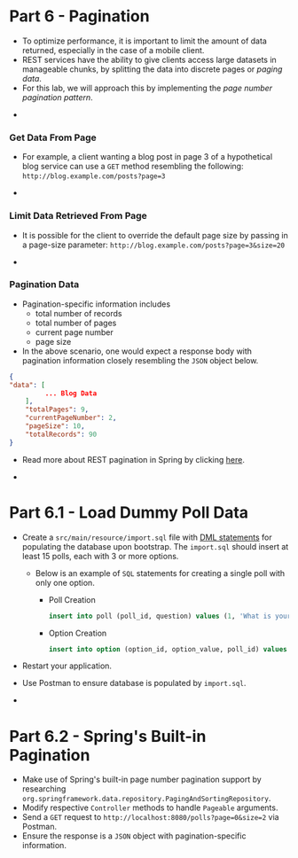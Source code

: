 # Part 6 - Pagination
* To optimize performance, it is important to limit the amount of data returned, especially in the case of a mobile client.
* REST services have the ability to give clients access large datasets in manageable chunks, by splitting the data into discrete pages or _paging data_. 
* For this lab, we will approach this by implementing the _page number pagination pattern_.

-
### Get Data From Page 
* For example, a client wanting a blog post in page 3 of a hypothetical blog service can use a `GET` method resembling the following:
`http://blog.example.com/posts?page=3`

-
### Limit Data Retrieved From Page
* It is possible for the client to override the default page size by passing in a page-size parameter:
`http://blog.example.com/posts?page=3&size=20`

-
### Pagination Data
* Pagination-specific information includes
	* total number of records
	* total number of pages
	* current page number
	* page size
* In the above scenario, one would expect a response body with pagination information closely resembling the `JSON` object below.

```JSON
{
"data": [
         ... Blog Data
    ],
    "totalPages": 9,
    "currentPageNumber": 2,
    "pageSize": 10,
    "totalRecords": 90
}
```
* Read more about REST pagination in Spring by clicking [here](https://dzone.com/articles/rest-pagination-spring).


-
# Part 6.1 - Load Dummy Poll Data

* Create a `src/main/resource/import.sql` file with [DML statements](http://lmgtfy.com/?q=DML+statement) for populating the database upon bootstrap. The `import.sql` should insert at least 15 polls, each with 3 or more options.
	* Below is an example of `SQL` statements for creating a single poll with only one option.
	
		* Poll Creation
		
			```sql
			insert into poll (poll_id, question) values (1, 'What is your favorite color?');
			```
		* Option Creation
	
			```sql
			insert into option (option_id, option_value, poll_id) values (1, 'Red', 1);
			``` 
	
* Restart your application.
* Use Postman to ensure database is populated by `import.sql`.

-
# Part 6.2 - Spring's Built-in Pagination
* Make use of Spring's built-in page number pagination support by researching `org.springframework.data.repository.PagingAndSortingRepository`.
* Modify respective `Controller` methods to handle `Pageable` arguments.
* Send a `GET` request to `http://localhost:8080/polls?page=0&size=2` via Postman.
* Ensure the response is a `JSON` object with pagination-specific information.
